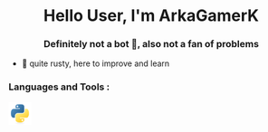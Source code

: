 <h1 align="center">Hello User, I'm ArkaGamerK</h1>
<h3 align="center">Definitely not a bot 🤖, also not a fan of problems</h3>

- 🦆 quite rusty, here to improve and learn

<h3 align="left">Languages and Tools : </h3>
<p align="left> </a> <a href="https://www.python.org" target="_blank" rel="noreferrer"> <img src="https://raw.githubusercontent.com/devicons/devicon/master/icons/python/python-original.svg" alt="python" width="40" height="40"/> </p>
